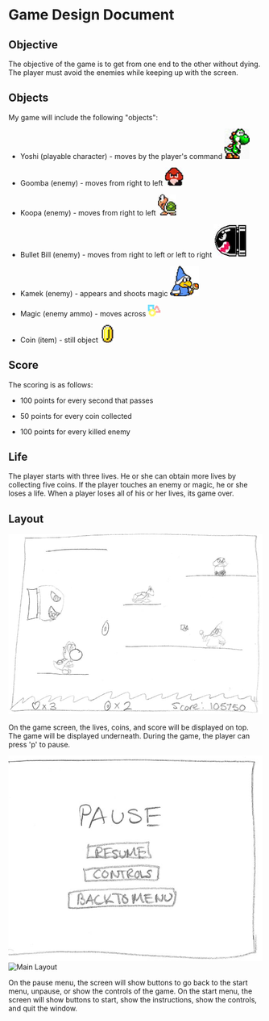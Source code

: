 Game Design Document
====================

Objective
--------------------
The objective of the game is to get from one end to 
the other without dying. The player must avoid the
enemies while keeping up with the screen.

Objects
--------------------
My game will include the following "objects":
- Yoshi (playable character) - moves by the player's command
![Yoshi](/img/yoshiw2.jpg)
	
- Goomba (enemy) - moves from right to left
![Goomba](/img/goombaw1.jpg)
	
- Koopa (enemy) - moves from right to left
![Koopa](/img/koopaw1.jpg)
	
- Bullet Bill (enemy) - moves from right to left or left to right
![Bullet Bill](/img/rbill.jpg)
	
- Kamek (enemy) - appears and shoots magic
![Kamek](/img/kamek1.jpg)
	
- Magic (enemy ammo) - moves across
![magic](/img/magic.jpg)
	
- Coin (item) - still object
![coin](/img/coin.jpg)

Score
--------------------
The scoring is as follows:

- 100 points for every second that passes
	
	
- 50 points for every coin collected
	
- 100 points for every killed enemy
	
Life
--------------------
The player starts with three lives. He or she 
can obtain more lives by collecting five coins.
If the player touches an enemy or magic, he or she
loses a life. When a player loses all of his or her
lives, its game over.

Layout
--------------------
![Layout](/img/gLayout.jpg)

On the game screen, the lives, coins, and score will be
displayed on top. The game will be displayed underneath.
During the game, the player can press 'p' to pause.

![Pause Layout](img/pLayout.jpg)
![Main Layout](img/mLayout.jpg)

On the pause menu, the screen will show buttons to 
go back to the start menu, unpause, or show the
controls of the game. On the start menu, the screen
will show buttons to start, show the instructions, 
show the controls, and quit the window.
